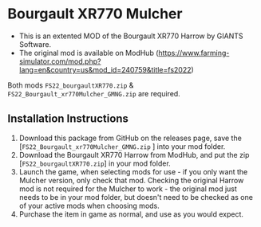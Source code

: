 # Bourgault XR770 Mulcher

- This is an extented MOD of the Bourgault XR770 Harrow by GIANTS Software.
- The original mod is available on ModHub (https://www.farming-simulator.com/mod.php?lang=en&country=us&mod_id=240759&title=fs2022)

Both mods `FS22_bourgaultXR770.zip` & `FS22_Bourgault_xr770Mulcher_GMNG.zip` are required.

## Installation Instructions
1. Download this package from GitHub on the releases page, save the [`FS22_Bourgault_xr770Mulcher_GMNG.zip` ] into your mod folder.
2. Download the Bourgault XR770 Harrow from ModHub, and put the zip [`FS22_bourgaultXR770.zip`] in your mod folder.
4. Launch the game, when selecting mods for use - if you only want the Mulcher version, only check that mod. Checking the original Harrow mod is not required for the Mulcher to work - the original mod just needs to be in your mod folder, but doesn't need to be checked as one of your active mods when choosing mods.
5. Purchase the item in game as normal, and use as you would expect.
